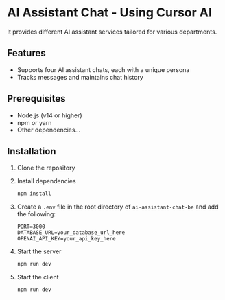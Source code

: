 # AI Assistant Chat - Using Cursor AI

It provides different AI assistant services tailored for various departments.

## Features

- Supports four AI assistant chats, each with a unique persona
- Tracks messages and maintains chat history

## Prerequisites

- Node.js (v14 or higher)
- npm or yarn
- Other dependencies...

## Installation

1. Clone the repository

2. Install dependencies

   ```bash
   npm install
   ```

3. Create a `.env` file in the root directory of `ai-assistant-chat-be` and add the following:

   ```env
   PORT=3000
   DATABASE_URL=your_database_url_here
   OPENAI_API_KEY=your_api_key_here
   ```

4. Start the server

   ```bash
   npm run dev
   ```

5. Start the client
   ```bash
   npm run dev
   ```
